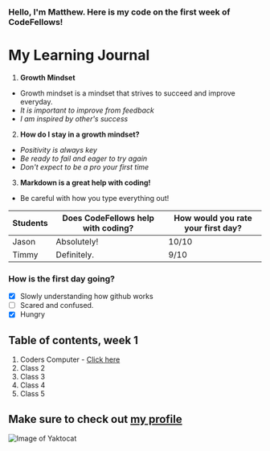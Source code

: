 ### Hello, I'm Matthew. Here is my code on the first week of CodeFellows!

# My Learning Journal

1. **Growth Mindset**
  - Growth mindset is a mindset that strives to succeed and improve everyday.
  - _It is important to improve from feedback_
  - _I am inspired by other's success_
  
2. **How do I stay in a growth mindset?**
  - _Positivity is always key_
  - _Be ready to fail and eager to try again_
  - _Don't expect to be a pro your first time_
  
3. **Markdown is a great help with coding!**
- Be careful with how you type everything out!

 Students | Does CodeFellows help with coding? | How would you rate your first day?
----------|------------------------------------|-----------------------------------
Jason | Absolutely! | 10/10
Timmy | Definitely. | 9/10

### **How is the first day going?**

- [x] Slowly understanding how github works
- [ ] Scared and confused.
- [x] Hungry

## Table of contents, week 1
  1. Coders Computer - [Click here](coders-computer.md)
  1. Class 2  
  1. Class 3
  1. Class 4
  1. Class 5



## Make sure to check out [my profile](https://github.com/Mattpet26)

![Image of Yaktocat](https://octodex.github.com/images/yaktocat.png)

